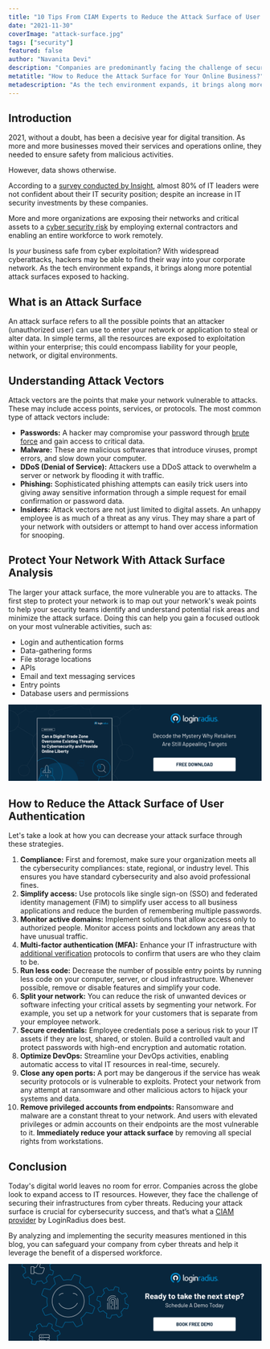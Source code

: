 ```yaml
---
title: "10 Tips From CIAM Experts to Reduce the Attack Surface of User Authentication"
date: "2021-11-30"
coverImage: "attack-surface.jpg"
tags: ["security"]
featured: false 
author: "Navanita Devi"
description: "Companies are predominantly facing the challenge of securing their infrastructures from cyber threats. By analyzing and implementing the security measures mentioned in this blog, you can safeguard your company from cyber threats and help it leverage the benefit of a dispersed workforce."
metatitle: "How to Reduce the Attack Surface for Your Online Business?"
metadescription: "As the tech environment expands, it brings along more potential attack surfaces. Safeguard your organization from cyber threats by reducing these attack surfaces."
---
```



## Introduction

2021, without a doubt, has been a decisive year for digital transition. As more and more businesses moved their services and operations online, they needed to ensure safety from malicious activities. 

However, data shows otherwise. 

According to a [survey conducted by Insight](https://finance.yahoo.com/news/78-lack-confidence-company-cybersecurity-153000182.html), almost 80% of IT leaders were not confident about their IT security position; despite an increase in IT security investments by these companies.

More and more organizations are exposing their networks and critical assets to a [cyber security risk](https://www.loginradius.com/blog/fuel/how-ciso-can-improve-collaboration-on-security-risks/) by employing external contractors and enabling an entire workforce to work remotely.

Is _your_ business safe from cyber exploitation? With widespread cyberattacks, hackers may be able to find their way into your corporate network. As the tech environment expands, it brings along more potential attack surfaces exposed to hacking. 


## What is an Attack Surface

An attack surface refers to all the possible points that an attacker (unauthorized user) can use to enter your network or application to steal or alter data. In simple terms, all the resources are exposed to exploitation within your enterprise; this could encompass liability for your people, network, or digital environments.


## Understanding Attack Vectors

Attack vectors are the points that make your network vulnerable to attacks. These may include access points, services, or protocols. The most common type of attack vectors include:



* **Passwords:** A hacker may compromise your password through [brute force](https://www.loginradius.com/blog/identity/brute-force-lockout/) and gain access to critical data.
* **Malware:** These are malicious softwares that introduce viruses, prompt errors, and slow down your computer.
* **DDoS (Denial of Service):** Attackers use a DDoS attack to overwhelm a server or network by flooding it with traffic.
* **Phishing:** Sophisticated phishing attempts can easily trick users into giving away sensitive information through a simple request for email confirmation or password data.
* **Insiders:** Attack vectors are not just limited to digital assets. An unhappy employee is as much of a threat as any virus. They may share a part of your network with outsiders or attempt to hand over access information for snooping.


## Protect Your Network With Attack Surface Analysis

The larger your attack surface, the more vulnerable you are to attacks. The first step to protect your network is to map out your network's weak points to help your security teams identify and understand potential risk areas and minimize the attack surface. Doing this can help you gain a focused outlook on your most vulnerable activities, such as:



* Login and authentication forms
* Data-gathering forms
* File storage locations
* APIs
* Email and text messaging services
* Entry points
* Database users and permissions

[![digital-trade-wp](digital-trade-wp.png)](https://www.loginradius.com/resource/digital-trade-zone-threats-cybersecurity-whitepaper)


## How to Reduce the Attack Surface of User Authentication

Let's take a look at how you can decrease your attack surface through these strategies.



1. **Compliance:** First and foremost, make sure your organization meets all the cybersecurity compliances: state, regional, or industry level. This ensures you have standard cybersecurity and also avoid professional fines.
2. **Simplify access:** Use protocols like single sign-on (SSO) and federated identity management (FIM) to simplify user access to all business applications and reduce the burden of remembering multiple passwords. 
3. **Monitor active domains:** Implement solutions that allow access only to authorized people. Monitor access points and lockdown any areas that have unusual traffic.
4. **Multi-factor authentication (MFA):** Enhance your IT infrastructure with [additional verification](https://www.loginradius.com/multi-factor-authentication/) protocols to confirm that users are who they claim to be. 
5. **Run less code:** Decrease the number of possible entry points by running less code on your computer, server, or cloud infrastructure. Whenever possible, remove or disable features and simplify your code.
6. **Split your network:** You can reduce the risk of unwanted devices or software infecting your critical assets by segmenting your network. For example, you set up a network for your customers that is separate from your employee network.
7. **Secure credentials:** Employee credentials pose a serious risk to your IT assets if they are lost, shared, or stolen. Build a controlled vault and protect passwords with high-end encryption and automatic rotation.
8. **Optimize DevOps:** Streamline your DevOps activities, enabling automatic access to vital IT resources in real-time, securely.
9. **Close any open ports:** A port may be dangerous if the service has weak security protocols or is vulnerable to exploits. Protect your network from any attempt at ransomware and other malicious actors to hijack your systems and data. 
10. **Remove privileged accounts from endpoints:** Ransomware and malware are a constant threat to your network. And users with elevated privileges or admin accounts on their endpoints are the most vulnerable to it. **Immediately reduce your attack surface** by removing all special rights from workstations.


## Conclusion 

Today's digital world leaves no room for error. Companies across the globe look to expand access to IT resources. However, they face the challenge of securing their infrastructures from cyber threats. Reducing your attack surface is crucial for cybersecurity success, and that’s what a [CIAM provider](https://www.loginradius.com/) by LoginRadius does best. 

By analyzing and implementing the security measures mentioned in this blog, you can safeguard your company from cyber threats and help it leverage the benefit of a dispersed workforce. 


[![book-a-demo-loginradius](../../assets/book-a-demo-loginradius.png)](https://www.loginradius.com/book-a-demo/)
